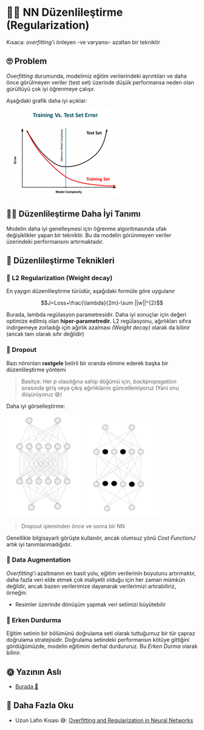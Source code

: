 # 👩‍🔧 NN Düzenlileştirme (Regularization)
Kısaca: _overfitting_'i önleyen -ve varyansı- azaltan bir tekniktir

## 🙄 Problem
_Overfitting_ durumunda, modelimiz eğitim verilerindeki ayrıntıları ve daha önce görülmeyen veriler (test set) üzerinde düşük performansa neden olan gürültüyü çok iyi öğrenmeye çalışır.

Aşağıdaki grafik daha iyi açıklar:

<img src="../res/Overfitting.png" width="300"  />

## 👩‍🏫 Düzenlileştirme Daha İyi Tanımı
Modelin daha iyi genelleşmesi için öğrenme algoritmasında ufak değişiklikler yapan bir tekniktir. Bu da modelin görünmeyen veriler üzerindeki performansını artırmaktadır.

## 🔨 Düzenlileştirme Teknikleri

### 🔩 L2 Regularization (Weight decay)
En yaygın düzenlileştirme türüdür, aşağıdaki formüle göre uygulanır 

$$J=Loss+\frac{\lambda}{2m}-\sum ||w||^{2}$$

Burada, lambda regülasyon parametresidir. Daha iyi sonuçlar için değeri optimize edilmiş olan **hiper-parametredir**. L2 regülasyonu, ağırlıkları sıfıra indirgemeye zorladığı için ağırlık azalması _(Weight decay)_ olarak da bilinir (ancak tam olarak sıfır değildir)

### 🔩 Dropout
Bazı nöronları **rastgele** belirli bir oranda elimine ederek başka bir düzenlileştirme yöntemi 

> Basitçe: Her p olasılığına sahip düğümü için, _backpropagation_ sırasında giriş veya çıkış ağırlıklarını güncellemiyoruz (Yani onu düşürüyoruz 😅)

Daha iyi görselleştirme:
<p float="left">
    <img src="../res/NNWithoutDropout.JPG" width="200"  />
    <img src="../res/NNWithDropout.JPG" width="200"  />
</p>

> Dropout işleminden önce ve sonra bir NN

Genellikle bilgisayarlı görüşte kullanılır, ancak olumsuz yönü _Cost FunctionJ_ artık iyi tanımlanmadığıdır.

### 🤡 Data Augmentation
_Overfitting_'i azaltmanın en basit yolu, eğitim verilerinin boyutunu artırmaktır, daha fazla veri elde etmek çok maliyetli olduğu için her zaman mümkün değildir, ancak bazen verilerimize dayanarak verilerimizi artırabiliriz, örneğin:

* Resimler üzerinde dönüşüm yapmak veri setimizi büyütebilir

### 🛑 Erken Durdurma
Eğitim setinin bir bölümünü doğrulama seti olarak tuttuğumuz bir tür çapraz doğrulama stratejisidir. Doğrulama setindeki performansın kötüye gittiğini gördüğümüzde, modelin eğitimini derhal durdururuz. Bu _Erken Durma_ olarak bilinir.

## 🌞 Yazının Aslı
- [Burada 🐾](https://dl.asmaamir.com/0-nnconcepts/5-regularization)

## 🧐 Daha Fazla Oku
* Uzun Lafın Kısası 😅: [Overfitting and Regularization in Neural Networks](https://medium.com/@rameshkjes/overfitting-and-regularization-in-neural-networks-d3d996e33c3)